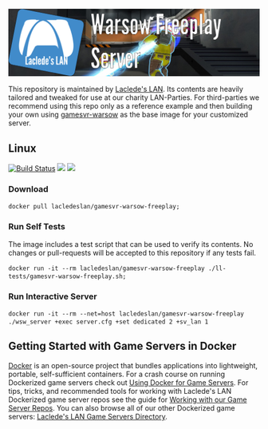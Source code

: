 ![Laclede's LAN Warsow Freeplay Dedicated Server](https://raw.githubusercontent.com/LacledesLAN/gamesvr-warsow-freeplay/master/.misc/banner-warsow-freeplay.png "Laclede's LAN Warsow Freeplay Dedicated Server")

This repository is maintained by [Laclede's LAN](https://lacledeslan.com). Its contents are heavily tailored and tweaked for use at our charity LAN-Parties. For third-parties we recommend using this repo only as a reference example and then building your own using [gamesvr-warsow](https://github.com/LacledesLAN/gamesvr-warsow) as the base image for your customized server.

## Linux

[![Build Status](https://travis-ci.org/LacledesLAN/gamesvr-warsow-freeplay.svg?branch=master)](https://travis-ci.org/LacledesLAN/gamesvr-warsow-freeplay)
[![](https://images.microbadger.com/badges/version/lacledeslan/gamesvr-warsow-freeplay.svg)](https://microbadger.com/images/lacledeslan/gamesvr-warsow-freeplay "Get your own version badge on microbadger.com")
[![](https://images.microbadger.com/badges/image/lacledeslan/gamesvr-warsow-freeplay.svg)](https://microbadger.com/images/lacledeslan/gamesvr-warsow-freeplay "Get your own image badge on microbadger.com")

### Download

```shell
docker pull lacledeslan/gamesvr-warsow-freeplay;
```

### Run Self Tests

The image includes a test script that can be used to verify its contents. No changes or pull-requests will be accepted to this repository if any tests fail.

```shell
docker run -it --rm lacledeslan/gamesvr-warsow-freeplay ./ll-tests/gamesvr-warsow-freeplay.sh;
```

### Run Interactive Server

```shell
docker run -it --rm --net=host lacledeslan/gamesvr-warsow-freeplay ./wsw_server +exec server.cfg +set dedicated 2 +sv_lan 1
```

## Getting Started with Game Servers in Docker

[Docker](https://docs.docker.com/) is an open-source project that bundles applications into lightweight, portable, self-sufficient containers. For a crash course on running Dockerized game servers check out [Using Docker for Game Servers](https://github.com/LacledesLAN/README.1ST/blob/master/GameServers/DockerAndGameServers.md). For tips, tricks, and recommended tools for working with Laclede's LAN Dockerized game server repos see the guide for [Working with our Game Server Repos](https://github.com/LacledesLAN/README.1ST/blob/master/GameServers/WorkingWithOurRepos.md). You can also browse all of our other  Dockerized game servers: [Laclede's LAN Game Servers Directory](https://github.com/LacledesLAN/README.1ST/tree/master/GameServers).
